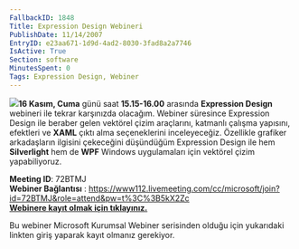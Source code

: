 ```yaml
---
FallbackID: 1848
Title: Expression Design Webineri
PublishDate: 11/14/2007
EntryID: e23aa671-1d9d-4ad2-8030-3fad8a2a7746
IsActive: True
Section: software
MinutesSpent: 0
Tags: Expression Design, Webiner
---
```

**![](http://cdn.daron.yondem.com/assets/1848/expression_design_logo.png)16
Kasım, Cuma** günü saat **15.15-16.00** arasında **Expression Design**
webineri ile tekrar karşınızda olacağım. Webiner süresince Expression
Design ile beraber gelen vektörel çizim araçlarını, katmanlı çalışma
yapısını, efektleri ve **XAML** çıktı alma seçeneklerini inceleyeceğiz.
Özellikle grafiker arkadaşların ilgisini çekeceğini düşündüğüm
Expression Design ile hem **Silverlight** hem de **WPF** Windows
uygulamaları için vektörel çizim yapabiliyoruz.

**Meeting ID**: 72BTMJ\
 **Webiner Bağlantısı** :
<https://www112.livemeeting.com/cc/microsoft/join?id=72BTMJ&role=attend&pw=t%3C%3B5kX2Zc>\
 [**Webinere kayıt olmak için
tıklayınız.**](http://msevents.microsoft.com/CUI/WebCastEventDetails.aspx?EventID=1032358776&EventCategory=2&culture=tr-TR&CountryCode=TR)

Bu webiner Microsoft Kurumsal Webiner serisinden olduğu için yukarıdaki
linkten giriş yaparak kayıt olmanız gerekiyor.


